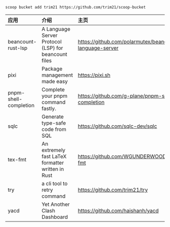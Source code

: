 ```shell
scoop bucket add trim21 https://github.com/trim21/scoop-bucket
```


| 应用 | 介绍 | 主页 |
| :- | :- | :- |
| beancount-rust-lsp | A Language Server Protocol (LSP) for beancount files | <https://github.com/polarmutex/beancount-language-server> |
| pixi | Package management made easy | <https://pixi.sh> |
| pnpm-shell-completion | Complete your pnpm command fastly. | <https://github.com/g-plane/pnpm-shell-completion> |
| sqlc | Generate type-safe code from SQL | <https://github.com/sqlc-dev/sqlc> |
| tex-fmt | An extremely fast LaTeX formatter written in Rust | <https://github.com/WGUNDERWOOD/tex-fmt> |
| try | a cli tool to retry command | <https://github.com/trim21/try> |
| yacd | Yet Another Clash Dashboard | <https://github.com/haishanh/yacd> |
